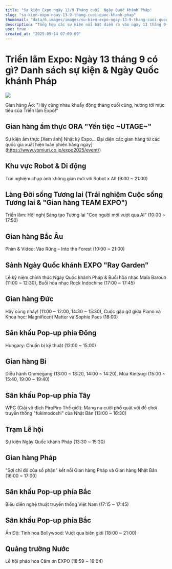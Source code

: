 ```yaml
---
title: "Sự kiện Expo ngày 13/9 Tháng cuối  Ngày Quốc khánh Pháp"
slug: "su-kien-expo-ngay-13-9-thang-cuoi-quoc-khanh-phap"
thumbnail: "data/6.images/images/su-kien-expo-ngay-13-9-thang-cuoi-quoc-khanh-phap.webp"
description: "Tổng hợp các sự kiện nổi bật diễn ra vào ngày 13 tháng 9 tại Triển lãm Expo, bao gồm Ngày Quốc khánh Pháp và nhiều hoạt động khác trong tháng cuối cùng của sự kiện."
use: true
created_at: "2025-09-14 07:09:09"
---
```


# Triển lãm Expo: Ngày 13 tháng 9 có gì? Danh sách sự kiện & Ngày Quốc khánh Pháp

![](/images/20250913-00010000-yomosaka-000-5-view.webp)

Gian hàng Áo: "Hãy cùng nhau khuấy động tháng cuối cùng, hướng tới mục tiêu của Triển lãm Expo!"

## Gian hàng ẩm thực ORA "Yến tiệc ~UTAGE~"

Sự kiện ẩm thực
[Xem ảnh] Nhật ký Expo… Đại diện các gian hàng từ các quốc gia xuất hiện luân phiên hàng ngày](https://www.yomiuri.co.jp/expo2025/event/)

## Khu vực Robot & Di động

Trải nghiệm chụp ảnh không gian mới với Robot x AI! (9:00 ~ 21:00)

## Làng Đời sống Tương lai (Trải nghiệm Cuộc sống Tương lai & "Gian hàng TEAM EXPO")

Triển lãm: Hội nghị Sáng tạo Tương lai "Con người mới vượt qua AI" (10:00 ~ 17:50)

## Gian hàng Bắc Âu

Phim & Video: Vào Rừng – Into the Forest (10:00 ~ 21:00)

## Sảnh Ngày Quốc khánh EXPO "Ray Garden"

Lễ kỷ niệm chính thức Ngày Quốc khánh Pháp & Buổi hòa nhạc Maïa Barouh (11:00 ~ 12:30), Buổi hòa nhạc Rock Indochine (17:00 ~ 17:45)

## Gian hàng Đức

Hãy cùng nhảy! (11:00 ~ 12:00, 14:30 ~ 15:30), Cuộc gặp gỡ giữa Piano và Khoa học: Magnificent Matter và Sophie Paes (18:00)

## Sân khấu Pop-up phía Đông

Hungary: Chuẩn bị kỹ thuật (12:00 ~ 15:00)

## Gian hàng Bỉ

Diễu hành Ommegang (13:00 ~ 13:20, 14:00 ~ 14:20), Múa Kintsugi (15:00 ~ 15:40, 19:00 ~ 19:40)

## Sân khấu Pop-up phía Tây

WPC (Giải vô địch PiroPiro Thế giới): Mang nụ cười phổ quát với đồ chơi truyền thống "fukimodoshi" của Nhật Bản (13:00 ~ 16:30)

## Trạm Lễ hội

Sự kiện Ngày Quốc khánh Pháp (13:30 ~ 15:30)

## Gian hàng Pháp

"Sợi chỉ đỏ của số phận" kết nối Gian hàng Pháp và Gian hàng Nhật Bản (16:00 ~ 17:00)

## Sân khấu Pop-up phía Bắc

Biểu diễn nghệ thuật truyền thống Việt Nam (17:15 ~ 17:45)

## Sân khấu Pop-up phía Bắc

Ấn Độ: Tinh hoa Bollywood: Vượt qua biên giới (18:00 ~ 21:00)

## Quảng trường Nước

Lễ hội pháo hoa Cảm ơn EXPO (18:59 ~ 19:04)